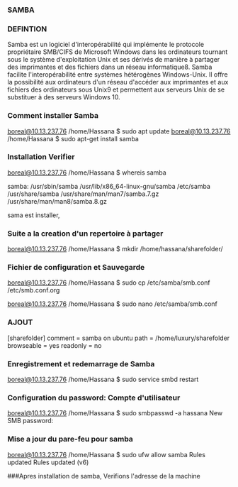 

### SAMBA

### DEFINTION

Samba est un logiciel d'interopérabilité qui implémente le protocole propriétaire SMB/CIFS de Microsoft Windows dans les ordinateurs tournant sous le système d'exploitation Unix et ses dérivés de manière à partager des imprimantes et des fichiers dans un réseau informatique8. Samba facilite l'interopérabilité entre systèmes hétérogènes Windows-Unix. Il offre la possibilité aux ordinateurs d'un réseau d'accéder aux imprimantes et aux fichiers des ordinateurs sous Unix9 et permettent aux serveurs Unix de se substituer à des serveurs Windows 10.



### Comment installer Samba

boreal@10.13.237.76 /home/Hassana $ sudo apt update
boreal@10.13.237.76 /home/Hassana $ sudo apt-get install samba


### Installation Verifier

boreal@10.13.237.76 /home/Hassana $ whereis samba

samba: /usr/sbin/samba /usr/lib/x86_64-linux-gnu/samba /etc/samba /usr/share/samba /usr/share/man/man7/samba.7.gz /usr/share/man/man8/samba.8.gz

sama est installer, 

### Suite a la creation d'un repertoire à partager

boreal@10.13.237.76 /home/Hassana $ mkdir /home/hassana/sharefolder/

### Fichier de configuration et Sauvegarde

boreal@10.13.237.76 /home/Hassana $ sudo cp /etc/samba/smb.conf /etc/smb.conf.org

boreal@10.13.237.76 /home/Hassana $ sudo nano /etc/samba/smb.conf

### AJOUT

[sharefolder]
          comment = samba on ubuntu
          path = /home/luxury/sharefolder
          browseable = yes
          readonly = no
 ###  Enregistrement et redemarrage de Samba
 
 boreal@10.13.237.76 /home/Hassana $ sudo service smbd restart 
 
 ### Configuration du password: Compte d'utilisateur

boreal@10.13.237.76 /home/Hassana $ sudo smbpasswd -a hassana
New SMB password:

### Mise a jour du pare-feu pour samba

boreal@10.13.237.76 /home/Hassana $ sudo ufw allow samba
Rules updated
Rules updated (v6)

###Apres installation de samba, Verifions l'adresse de la machine






   
